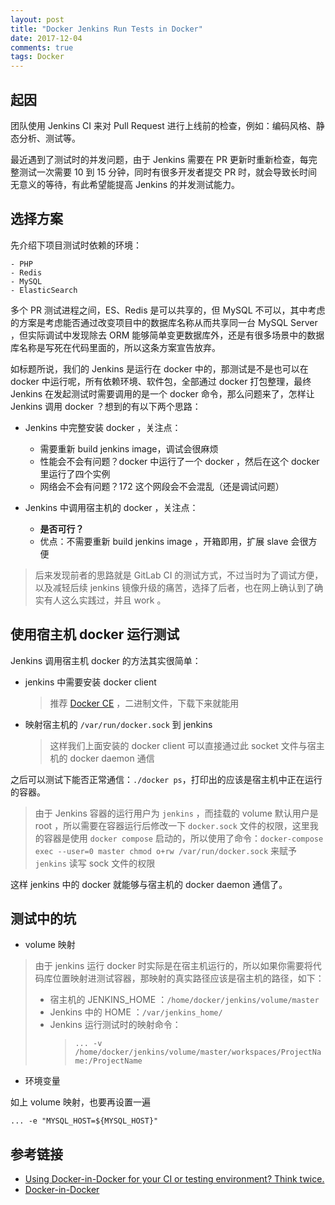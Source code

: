```yaml
---
layout: post
title: "Docker Jenkins Run Tests in Docker"
date: 2017-12-04
comments: true
tags: Docker
---
```


## 起因

团队使用 Jenkins CI 来对 Pull Request 进行上线前的检查，例如：编码风格、静态分析、测试等。


最近遇到了测试时的并发问题，由于 Jenkins 需要在 PR 更新时重新检查，每完整测试一次需要 10 到 15 分钟，同时有很多开发者提交 PR 时，就会导致长时间无意义的等待，有此希望能提高 Jenkins 的并发测试能力。


## 选择方案

先介绍下项目测试时依赖的环境：

    - PHP
    - Redis
    - MySQL
    - ElasticSearch


多个 PR 测试进程之间，ES、Redis 是可以共享的，但 MySQL 不可以，其中考虑的方案是考虑能否通过改变项目中的数据库名称从而共享同一台 MySQL Server ，但实际调试中发现除去 ORM 能够简单变更数据库外，还是有很多场景中的数据库名称是写死在代码里面的，所以这条方案宣告放弃。

如标题所说，我们的 Jenkins 是运行在 docker 中的，那测试是不是也可以在 docker 中运行呢，所有依赖环境、软件包，全部通过 docker 打包整理，最终 Jenkins 在发起测试时需要调用的是一个 docker 命令，那么问题来了，怎样让 Jenkins 调用 docker ？想到的有以下两个思路：


- Jenkins 中完整安装 docker ，关注点：
    - 需要重新 build jenkins image，调试会很麻烦
    - 性能会不会有问题？docker 中运行了一个 docker ，然后在这个 docker 里运行了四个实例
    - 网络会不会有问题？172 这个网段会不会混乱（还是调试问题）

- Jenkins 中调用宿主机的 docker ，关注点：
    - **是否可行？**
    - 优点：不需要重新 build jenkins image ，开箱即用，扩展 slave 会很方便


> 后来发现前者的思路就是 GitLab CI 的测试方式，不过当时为了调试方便，以及减轻后续 jenkins 镜像升级的痛苦，选择了后者，也在网上确认到了确实有人这么实践过，并且 work 。
 

## 使用宿主机 docker 运行测试

Jenkins 调用宿主机 docker 的方法其实很简单：

  - jenkins 中需要安装 docker client
    > 推荐 [Docker CE](https://docs.docker.com/engine/installation/linux/docker-ce/binaries/) ，二进制文件，下载下来就能用


  - 映射宿主机的 `/var/run/docker.sock` 到 jenkins
    > 这样我们上面安装的 docker client 可以直接通过此 socket 文件与宿主机的 docker daemon 通信


之后可以测试下能否正常通信：`./docker ps`，打印出的应该是宿主机中正在运行的容器。

> 由于 Jenkins 容器的运行用户为 `jenkins` ，而挂载的 volume 默认用户是 root ，所以需要在容器运行后修改一下 `docker.sock` 文件的权限，这里我的容器是使用 `docker compose` 启动的，所以使用了命令：`docker-compose exec --user=0 master chmod o+rw /var/run/docker.sock` 来赋予 `jenkins` 读写 sock 文件的权限

这样 jenkins 中的 docker 就能够与宿主机的 docker daemon 通信了。


## 测试中的坑

- volume 映射

> 由于 jenkins 运行 docker 时实际是在宿主机运行的，所以如果你需要将代码库位置映射进测试容器，那映射的真实路径应该是宿主机的路径，如下：
>
>   - 宿主机的 JENKINS_HOME ：`/home/docker/jenkins/volume/master`
>   - Jenkins 中的 HOME ：`/var/jenkins_home/`
>   - Jenkins 运行测试时的映射命令：
>     > `... -v /home/docker/jenkins/volume/master/workspaces/ProjectName:/ProjectName`


- 环境变量

如上 volume 映射，也要再设置一遍

```
... -e "MYSQL_HOST=${MYSQL_HOST}"
```



## 参考链接

- [Using Docker-in-Docker for your CI or testing environment? Think twice.](http://jpetazzo.github.io/2015/09/03/do-not-use-docker-in-docker-for-ci/)
- [Docker-in-Docker](https://github.com/jpetazzo/dind)

